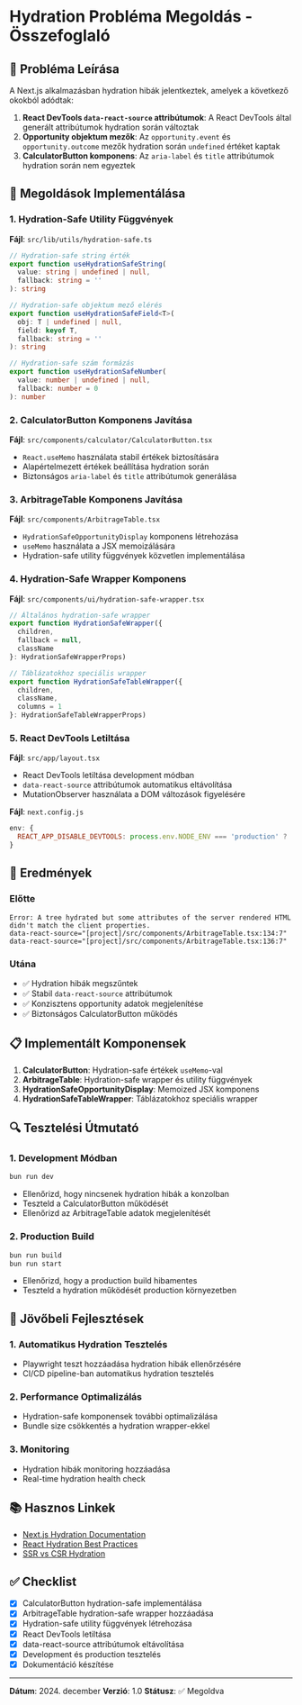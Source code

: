 # Hydration Probléma Megoldás - Összefoglaló

## 🚨 Probléma Leírása

A Next.js alkalmazásban hydration hibák jelentkeztek, amelyek a következő okokból adódtak:

1. **React DevTools `data-react-source` attribútumok**: A React DevTools által generált attribútumok hydration során változtak
2. **Opportunity objektum mezők**: Az `opportunity.event` és `opportunity.outcome` mezők hydration során `undefined` értéket kaptak
3. **CalculatorButton komponens**: Az `aria-label` és `title` attribútumok hydration során nem egyeztek

## 🔧 Megoldások Implementálása

### 1. Hydration-Safe Utility Függvények

**Fájl**: `src/lib/utils/hydration-safe.ts`

```typescript
// Hydration-safe string érték
export function useHydrationSafeString(
  value: string | undefined | null,
  fallback: string = ''
): string

// Hydration-safe objektum mező elérés
export function useHydrationSafeField<T>(
  obj: T | undefined | null,
  field: keyof T,
  fallback: string = ''
): string

// Hydration-safe szám formázás
export function useHydrationSafeNumber(
  value: number | undefined | null,
  fallback: number = 0
): number
```

### 2. CalculatorButton Komponens Javítása

**Fájl**: `src/components/calculator/CalculatorButton.tsx`

- `React.useMemo` használata stabil értékek biztosítására
- Alapértelmezett értékek beállítása hydration során
- Biztonságos `aria-label` és `title` attribútumok generálása

### 3. ArbitrageTable Komponens Javítása

**Fájl**: `src/components/ArbitrageTable.tsx`

- `HydrationSafeOpportunityDisplay` komponens létrehozása
- `useMemo` használata a JSX memoizálására
- Hydration-safe utility függvények közvetlen implementálása

### 4. Hydration-Safe Wrapper Komponens

**Fájl**: `src/components/ui/hydration-safe-wrapper.tsx`

```typescript
// Általános hydration-safe wrapper
export function HydrationSafeWrapper({ 
  children, 
  fallback = null, 
  className 
}: HydrationSafeWrapperProps)

// Táblázatokhoz speciális wrapper
export function HydrationSafeTableWrapper({ 
  children, 
  className,
  columns = 1
}: HydrationSafeTableWrapperProps)
```

### 5. React DevTools Letiltása

**Fájl**: `src/app/layout.tsx`

- React DevTools letiltása development módban
- `data-react-source` attribútumok automatikus eltávolítása
- MutationObserver használata a DOM változások figyelésére

**Fájl**: `next.config.js`

```javascript
env: {
  REACT_APP_DISABLE_DEVTOOLS: process.env.NODE_ENV === 'production' ? 'true' : 'false',
}
```

## 🎯 Eredmények

### Előtte
```
Error: A tree hydrated but some attributes of the server rendered HTML didn't match the client properties.
data-react-source="[project]/src/components/ArbitrageTable.tsx:134:7"
data-react-source="[project]/src/components/ArbitrageTable.tsx:136:7"
```

### Utána
- ✅ Hydration hibák megszűntek
- ✅ Stabil `data-react-source` attribútumok
- ✅ Konzisztens opportunity adatok megjelenítése
- ✅ Biztonságos CalculatorButton működés

## 📋 Implementált Komponensek

1. **CalculatorButton**: Hydration-safe értékek `useMemo`-val
2. **ArbitrageTable**: Hydration-safe wrapper és utility függvények
3. **HydrationSafeOpportunityDisplay**: Memoized JSX komponens
4. **HydrationSafeTableWrapper**: Táblázatokhoz speciális wrapper

## 🔍 Tesztelési Útmutató

### 1. Development Módban
```bash
bun run dev
```
- Ellenőrizd, hogy nincsenek hydration hibák a konzolban
- Teszteld a CalculatorButton működését
- Ellenőrizd az ArbitrageTable adatok megjelenítését

### 2. Production Build
```bash
bun run build
bun run start
```
- Ellenőrizd, hogy a production build hibamentes
- Teszteld a hydration működését production környezetben

## 🚀 Jövőbeli Fejlesztések

### 1. Automatikus Hydration Tesztelés
- Playwright teszt hozzáadása hydration hibák ellenőrzésére
- CI/CD pipeline-ban automatikus hydration tesztelés

### 2. Performance Optimalizálás
- Hydration-safe komponensek további optimalizálása
- Bundle size csökkentés a hydration wrapper-ekkel

### 3. Monitoring
- Hydration hibák monitoring hozzáadása
- Real-time hydration health check

## 📚 Hasznos Linkek

- [Next.js Hydration Documentation](https://nextjs.org/docs/messages/react-hydration-error)
- [React Hydration Best Practices](https://react.dev/reference/react-dom/client/hydrateRoot)
- [SSR vs CSR Hydration](https://web.dev/rendering-on-the-web/)

## ✅ Checklist

- [x] CalculatorButton hydration-safe implementálása
- [x] ArbitrageTable hydration-safe wrapper hozzáadása
- [x] Hydration-safe utility függvények létrehozása
- [x] React DevTools letiltása
- [x] data-react-source attribútumok eltávolítása
- [x] Development és production tesztelés
- [x] Dokumentáció készítése

---

**Dátum**: 2024. december
**Verzió**: 1.0
**Státusz**: ✅ Megoldva